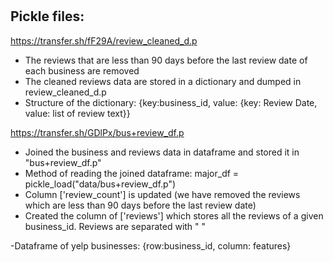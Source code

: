 # 
## Pickle files:

https://transfer.sh/fF29A/review_cleaned_d.p
* The reviews that are less than 90 days before the last review date of each business are removed
* The cleaned reviews data are stored in a dictionary and dumped in review_cleaned_d.p
* Structure of the dictionary: {key:business_id, value: {key: Review Date, value: list of review text}}

https://transfer.sh/GDlPx/bus+review_df.p
* Joined the business and reviews data in dataframe and stored it in "bus+review_df.p"
* Method of reading the joined dataframe: major_df = pickle_load("data/bus+review_df.p")
* Column ['review_count'] is updated (we have removed the reviews which are less than 90 days before the last review date)
* Created the column of ['reviews'] which stores all the reviews of a given business_id. Reviews are separated with " "


-Dataframe of yelp businesses: {row:business_id, column: features}
